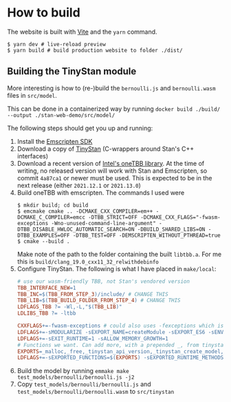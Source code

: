 # How to build

The website is built with [Vite](https://vitejs.dev/)
and the `yarn` command.

```shell
$ yarn dev # live-reload preview
$ yarn build # build production website to folder ./dist/
```

## Building the TinyStan module

More interesting is how to (re-)build the `bernoulli.js`
and `bernoulli.wasm` files in `src/model`.

This can be done in a containerized way by running
`docker build ./build/ --output ./stan-web-demo/src/model/`

The following steps should get you up and running:

1. Install the [Emscripten SDK](https://emscripten.org/docs/getting_started/downloads.html)
2. Download a copy of [TinyStan](https://github.com/WardBrian/tinystan) (C-wrappers around Stan's C++ interfaces)
3. Download a recent version of [Intel's oneTBB library](https://github.com/oneapi-src/oneTBB). At the time of writing,
no released version will work with Stan and Emscripten, so commit `4a87ca1` or newer must be used. This is expected to be in the next release
(either `2021.12.1` or `2021.13.0`)
4. Build oneTBB with emscripten. The commands I used were
   ```shell
   $ mkdir build; cd build
   $ emcmake cmake .. -DCMAKE_CXX_COMPILER=em++ -DCMAKE_C_COMPILER=emcc -DTBB_STRICT=OFF -DCMAKE_CXX_FLAGS="-fwasm-exceptions -Wno-unused-command-line-argument" -DTBB_DISABLE_HWLOC_AUTOMATIC_SEARCH=ON -DBUILD_SHARED_LIBS=ON -DTBB_EXAMPLES=OFF -DTBB_TEST=OFF -DEMSCRIPTEN_WITHOUT_PTHREAD=true
   $ cmake --build .
   ```
   Make note of the path to the folder containing the built `libtbb.a`. For me this is `build/clang_19.0_cxx11_32_relwithdebinfo`
5. Configure TinyStan. The following is what I have placed in `make/local`:
   ```makefile
   # use our wasm-friendly TBB, not Stan's vendored version
   TBB_INTERFACE_NEW=1
   TBB_INC=$(TBB_FROM_STEP_3)/include/ # CHANGE THIS
   TBB_LIB=$(TBB_BUILD_FOLDER_FROM_STEP_4) # CHANGE THIS
   LDFLAGS_TBB ?= -Wl,-L,"$(TBB_LIB)"
   LDLIBS_TBB ?= -ltbb

   CXXFLAGS+=-fwasm-exceptions # could also uses -fexceptions which is more compatible, but slower
   LDFLAGS+=-sMODULARIZE -sEXPORT_NAME=createModule -sEXPORT_ES6 -sENVIRONMENT=web
   LDFLAGS+=-sEXIT_RUNTIME=1 -sALLOW_MEMORY_GROWTH=1
   # Functions we want. Can add more, with a prepended _, from tinystan.h
   EXPORTS=_malloc,_free,_tinystan_api_version,_tinystan_create_model,_tinystan_destroy_error,_tinystan_destroy_model,_tinystan_get_error_message,_tinystan_get_error_type,_tinystan_model_num_free_params,_tinystan_model_param_names,_tinystan_sample,_tinystan_separator_char,_tinystan_stan_version
   LDFLAGS+=-sEXPORTED_FUNCTIONS=$(EXPORTS) -sEXPORTED_RUNTIME_METHODS=stringToUTF8,getValue,UTF8ToString,lengthBytesUTF8
   ```
6. Build the model by running `emmake make test_models/bernoulli/bernoulli.js -j2`
7. Copy `test_models/bernoulli/bernoulli.js` and `test_models/bernoulli/bernoulli.wasm` to `src/tinystan`
